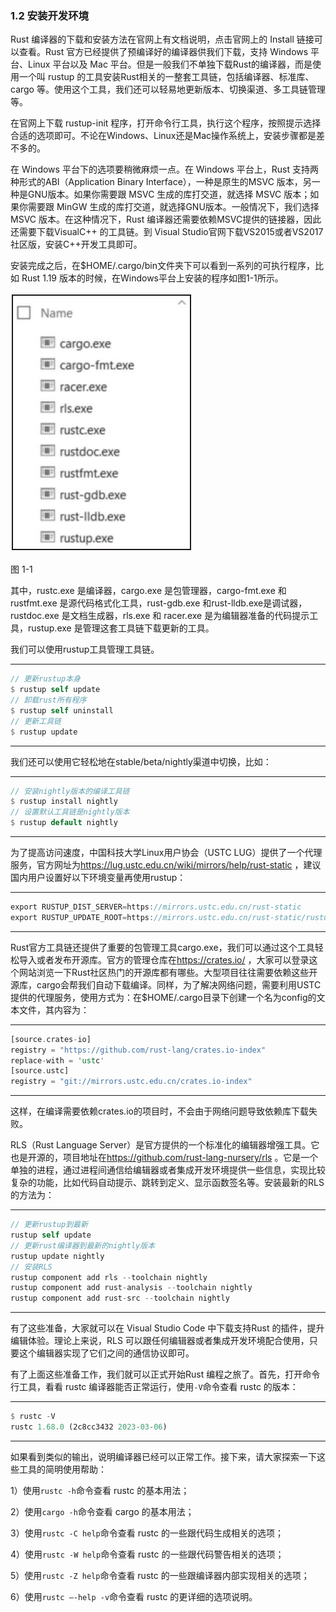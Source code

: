 ### 1.2 安装开发环境

Rust 编译器的下载和安装方法在官网上有文档说明，点击官网上的 Install 链接可以查看。Rust 官方已经提供了预编译好的编译器供我们下载，支持 Windows 平台、Linux 平台以及 Mac 平台。但是一般我们不单独下载Rust的编译器，而是使用一个叫 rustup 的工具安装Rust相关的一整套工具链，包括编译器、标准库、cargo 等。使用这个工具，我们还可以轻易地更新版本、切换渠道、多工具链管理等。

在官网上下载 rustup-init 程序，打开命令行工具，执行这个程序，按照提示选择合适的选项即可。不论在Windows、Linux还是Mac操作系统上，安装步骤都是差不多的。

在 Windows 平台下的选项要稍微麻烦一点。在 Windows 平台上，Rust 支持两种形式的ABI（Application Binary Interface），一种是原生的MSVC 版本，另一种是GNU版本。如果你需要跟 MSVC 生成的库打交道，就选择 MSVC 版本；如果你需要跟 MinGW 生成的库打交道，就选择GNU版本。一般情况下，我们选择MSVC 版本。在这种情况下，Rust 编译器还需要依赖MSVC提供的链接器，因此还需要下载VisualC++ 的工具链。到 Visual Studio官网下载VS2015或者VS2017社区版，安装C++开发工具即可。

安装完成之后，在$HOME/.cargo/bin文件夹下可以看到一系列的可执行程序，比如 Rust 1.19 版本的时候，在Windows平台上安装的程序如图1-1所示。

![](../images/Image00000.jpg)

图 1-1

其中，rustc.exe 是编译器，cargo.exe 是包管理器，cargo-fmt.exe 和 rustfmt.exe 是源代码格式化工具，rust-gdb.exe 和rust-lldb.exe是调试器，rustdoc.exe 是文档生成器，rls.exe 和 racer.exe 是为编辑器准备的代码提示工具，rustup.exe 是管理这套工具链下载更新的工具。

我们可以使用rustup工具管理工具链。

---

```rust
// 更新rustup本身
$ rustup self update
// 卸载rust所有程序
$ rustup self uninstall
// 更新工具链
$ rustup update
```

---

我们还可以使用它轻松地在stable/beta/nightly渠道中切换，比如：

---

```rust
// 安装nightly版本的编译工具链
$ rustup install nightly
// 设置默认工具链是nightly版本
$ rustup default nightly
```

---

为了提高访问速度，中国科技大学Linux用户协会（USTC LUG）提供了一个代理服务，官方网址为<https://lug.ustc.edu.cn/wiki/mirrors/help/rust-static> ，建议国内用户设置好以下环境变量再使用rustup：

---

```rust
export RUSTUP_DIST_SERVER=https://mirrors.ustc.edu.cn/rust-static
export RUSTUP_UPDATE_ROOT=https://mirrors.ustc.edu.cn/rust-static/rustup
```

---

Rust官方工具链还提供了重要的包管理工具cargo.exe，我们可以通过这个工具轻松导入或者发布开源库。官方的管理仓库在<https://crates.io/> ，大家可以登录这个网站浏览一下Rust社区热门的开源库都有哪些。大型项目往往需要依赖这些开源库，cargo会帮我们自动下载编译。同样，为了解决网络问题，需要利用USTC提供的代理服务，使用方式为：在$HOME/.cargo目录下创建一个名为config的文本文件，其内容为：

---

```rust
[source.crates-io]
registry = "https://github.com/rust-lang/crates.io-index"
replace-with = 'ustc'
[source.ustc]
registry = "git://mirrors.ustc.edu.cn/crates.io-index"
```

---

这样，在编译需要依赖crates.io的项目时，不会由于网络问题导致依赖库下载失败。

RLS（Rust Language Server）是官方提供的一个标准化的编辑器增强工具。它也是开源的，项目地址在<https://github.com/rust-lang-nursery/rls> 。它是一个单独的进程，通过进程间通信给编辑器或者集成开发环境提供一些信息，实现比较复杂的功能，比如代码自动提示、跳转到定义、显示函数签名等。安装最新的RLS的方法为：

---

```rust
// 更新rustup到最新
rustup self update
// 更新rust编译器到最新的nightly版本
rustup update nightly
// 安装RLS
rustup component add rls --toolchain nightly
rustup component add rust-analysis --toolchain nightly
rustup component add rust-src --toolchain nightly
```

---

有了这些准备，大家就可以在 Visual Studio Code 中下载支持Rust 的插件，提升编辑体验。理论上来说，RLS 可以跟任何编辑器或者集成开发环境配合使用，只要这个编辑器实现了它们之间的通信协议即可。

有了上面这些准备工作，我们就可以正式开始Rust 编程之旅了。首先，打开命令行工具，看看 rustc 编译器能否正常运行，使用`-V`命令查看 rustc 的版本：

---

```rust
$ rustc -V
rustc 1.68.0 (2c8cc3432 2023-03-06)
```

---

如果看到类似的输出，说明编译器已经可以正常工作。接下来，请大家探索一下这些工具的简明使用帮助：

1）使用`rustc -h`命令查看 rustc 的基本用法；

2）使用`cargo -h`命令查看 cargo 的基本用法；

3）使用`rustc -C help`命令查看 rustc 的一些跟代码生成相关的选项；

4）使用`rustc -W help`命令查看 rustc 的一些跟代码警告相关的选项；

5）使用`rustc -Z help`命令查看 rustc 的一些跟编译器内部实现相关的选项；

6）使用`rustc –-help -v`命令查看 rustc 的更详细的选项说明。
